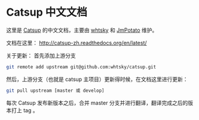 # Catsup 中文文档

这里是 [Catsup](https://github.com/whtsky/catsup) 的中文文档，主要由 [whtsky](http://whouz.com) 和 [JmPotato](http://ipotato.me) 维护。

文档在这里： http://catsup-zh.readthedocs.org/en/latest/


关于更新：
首先添加上游分支
```bash
git remote add upstream git@github.com:whtsky/catsup.git
```

然后，上游分支（也就是 catsup 主项目）更新得时候，在文档这里进行更新：
```bash
git pull upstream [master 或 develop]
```

每次 Catsup 发布新版本之后，合并 master 分支并进行翻译，翻译完成之后的版本打上 tag 。